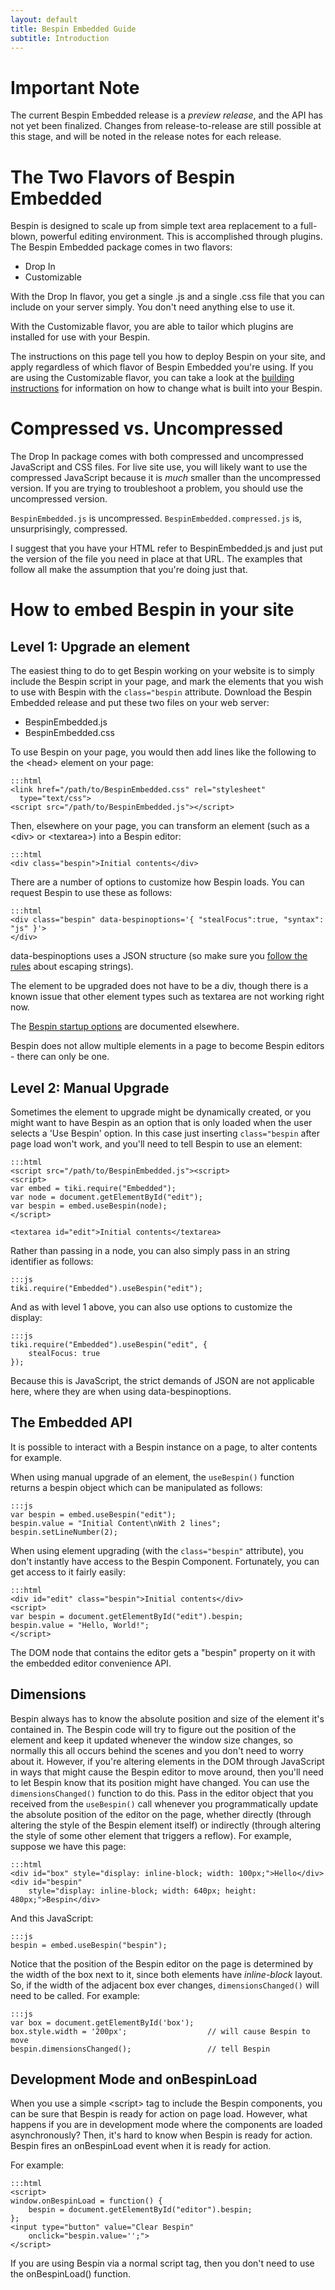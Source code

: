 ```yaml
---
layout: default
title: Bespin Embedded Guide
subtitle: Introduction
---
```


Important Note
==============

The current Bespin Embedded release is a *preview release*, and the API has
not yet been finalized. Changes from release-to-release are still possible
at this stage, and will be noted in the release notes for each release.

The Two Flavors of Bespin Embedded
==================================

Bespin is designed to scale up from simple text area replacement to a 
full-blown, powerful editing environment. This is accomplished through
plugins. The Bespin Embedded package comes in two flavors:

* Drop In
* Customizable

With the Drop In flavor, you get a single .js and a single .css file that you can
include on your server simply. You don't need anything else to use it.

With the Customizable flavor, you are able to tailor which plugins are
installed for use with your Bespin.

The instructions on this page tell you how to deploy Bespin on your site, and 
apply regardless of which flavor of Bespin Embedded you're using. If you are
using the Customizable flavor, you can take a look at the 
[building instructions](building.html) for information on how to change
what is built into your Bespin.

Compressed vs. Uncompressed
===========================

The Drop In package comes with both compressed and uncompressed JavaScript
and CSS files. For live site use, you will likely want to use the compressed
JavaScript because it is *much* smaller than the uncompressed version.
If you are trying to troubleshoot a problem, you should use the uncompressed
version.

`BespinEmbedded.js` is uncompressed. `BespinEmbedded.compressed.js` is,
unsurprisingly, compressed.

I suggest that you have your HTML refer to BespinEmbedded.js and just put
the version of the file you need in place at that URL. The examples that
follow all make the assumption that you're doing just that.

How to embed Bespin in your site
================================

Level 1: Upgrade an element
---------------------------

The easiest thing to do to get Bespin working on your website is to simply
include the Bespin script in your page, and mark the elements that you wish to
use with Bespin with the `class="bespin` attribute. Download the
Bespin Embedded release and put these two files on your web server:

* BespinEmbedded.js
* BespinEmbedded.css

To use Bespin on your page, you would then add lines like the following to
the &lt;head&gt; element on your page:

    :::html
    <link href="/path/to/BespinEmbedded.css" rel="stylesheet" 
      type="text/css">
    <script src="/path/to/BespinEmbedded.js"></script>
    
Then, elsewhere on your page, you can transform an element (such as a
&lt;div&gt; or &lt;textarea&gt;) into a Bespin editor:

    :::html
    <div class="bespin">Initial contents</div>

There are a number of options to customize how Bespin loads. You can request
Bespin to use these as follows:

    :::html
    <div class="bespin" data-bespinoptions='{ "stealFocus":true, "syntax": "js" }'>
    </div>

data-bespinoptions uses a JSON structure (so make sure you [follow the rules][1]
about escaping strings).

The element to be upgraded does not have to be a div, though there is a known
issue that other element types such as textarea are not working right now.

The [Bespin startup options][2] are documented elsewhere.

Bespin does not allow multiple elements in a page to become Bespin editors - 
there can only be one.

[1]: http://json.org/ "The JSON Spec"
[2]: bespinoptions.html "Start-up option documentation"


Level 2: Manual Upgrade
-----------------------

Sometimes the element to upgrade might be dynamically created, or you might want
to have Bespin as an option that is only loaded when the user selects a 'Use
Bespin' option. In this case just inserting `class="bespin` after page load
won't work, and you'll need to tell Bespin to use an element:

    :::html
    <script src="/path/to/BespinEmbedded.js"><script>
    <script>
    var embed = tiki.require("Embedded");
    var node = document.getElementById("edit");
    var bespin = embed.useBespin(node);
    </script>

    <textarea id="edit">Initial contents</textarea>

Rather than passing in a node, you can also simply pass in an string identifier
as follows:

    :::js
    tiki.require("Embedded").useBespin("edit");

And as with level 1 above, you can also use options to customize the display:

    :::js
    tiki.require("Embedded").useBespin("edit", {
        stealFocus: true
    });

Because this is JavaScript, the strict demands of JSON are not applicable here,
where they are when using data-bespinoptions.


The Embedded API
----------------

It is possible to interact with a Bespin instance on a page, to alter contents
for example.

When using manual upgrade of an element, the `useBespin()` function returns a
bespin object which can be manipulated as follows:

    :::js
    var bespin = embed.useBespin("edit");
    bespin.value = "Initial Content\nWith 2 lines";
    bespin.setLineNumber(2);

When using element upgrading (with the `class="bespin"` attribute), you don't
instantly have access to the Bespin Component. Fortunately, you can get access
to it fairly easily:

    :::html
    <div id="edit" class="bespin">Initial contents</div>
    <script>
    var bespin = document.getElementById("edit").bespin;
    bespin.value = "Hello, World!";
    </script>

The DOM node that contains the editor gets a "bespin" property on it with
the embedded editor convenience API.

Dimensions
----------

Bespin always has to know the absolute position and size of the element it's
contained in. The Bespin code will try to figure out the position of the element
and keep it updated whenever the window size changes, so normally this all
occurs behind the scenes and you don't need to worry about it. However, if
you're altering elements in the DOM through JavaScript in ways that might cause
the Bespin editor to move around, then you'll need to let Bespin know that its
position might have changed. You can use the `dimensionsChanged()` function to
do this. Pass in the editor object that you received from the `useBespin()` call
whenever you programmatically update the absolute position of the editor on the
page, whether directly (through altering the style of the Bespin element itself)
or indirectly (through altering the style of some other element that triggers a
reflow). For example, suppose we have this page:

    :::html
    <div id="box" style="display: inline-block; width: 100px;">Hello</div>
    <div id="bespin"
        style="display: inline-block; width: 640px; height: 480px;">Bespin</div>

And this JavaScript:

    :::js
    bespin = embed.useBespin("bespin");

Notice that the position of the Bespin editor on the page is determined by the
width of the box next to it, since both elements have _inline-block_ layout.
So, if the width of the adjacent box ever changes, `dimensionsChanged()` will
need to be called. For example:

    :::js
    var box = document.getElementById('box');
    box.style.width = '200px';                  // will cause Bespin to move
    bespin.dimensionsChanged();                 // tell Bespin


Development Mode and onBespinLoad
---------------------------------

When you use a simple &lt;script&gt; tag to include the Bespin components, you can be
sure that Bespin is ready for action on page load. However, what happens if you
are in development mode where the components are loaded asynchronously? Then,
it's hard to know when Bespin is ready for action. Bespin fires an
onBespinLoad event when it is ready for action.

For example:

    :::html
    <script>
    window.onBespinLoad = function() {
        bespin = document.getElementById("editor").bespin;
    };
    <input type="button" value="Clear Bespin" 
        onclick="bespin.value='';">
    </script>

If you are using Bespin via a normal script tag, then you don't need to use the
onBespinLoad() function.

